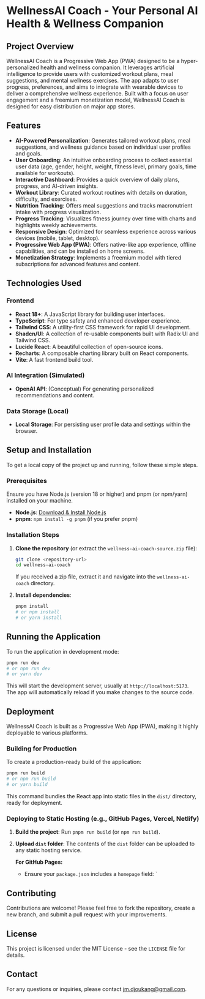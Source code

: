 # WellnessAI Coach - Your Personal AI Health & Wellness Companion

## Project Overview

WellnessAI Coach is a Progressive Web App (PWA) designed to be a hyper-personalized health and wellness companion. It leverages artificial intelligence to provide users with customized workout plans, meal suggestions, and mental wellness exercises. The app adapts to user progress, preferences, and aims to integrate with wearable devices to deliver a comprehensive wellness experience. Built with a focus on user engagement and a freemium monetization model, WellnessAI Coach is designed for easy distribution on major app stores.

## Features

- **AI-Powered Personalization**: Generates tailored workout plans, meal suggestions, and wellness guidance based on individual user profiles and goals.
- **User Onboarding**: An intuitive onboarding process to collect essential user data (age, gender, height, weight, fitness level, primary goals, time available for workouts).
- **Interactive Dashboard**: Provides a quick overview of daily plans, progress, and AI-driven insights.
- **Workout Library**: Curated workout routines with details on duration, difficulty, and exercises.
- **Nutrition Tracking**: Offers meal suggestions and tracks macronutrient intake with progress visualization.
- **Progress Tracking**: Visualizes fitness journey over time with charts and highlights weekly achievements.
- **Responsive Design**: Optimized for seamless experience across various devices (mobile, tablet, desktop).
- **Progressive Web App (PWA)**: Offers native-like app experience, offline capabilities, and can be installed on home screens.
- **Monetization Strategy**: Implements a freemium model with tiered subscriptions for advanced features and content.

## Technologies Used

### Frontend
- **React 18+**: A JavaScript library for building user interfaces.
- **TypeScript**: For type safety and enhanced developer experience.
- **Tailwind CSS**: A utility-first CSS framework for rapid UI development.
- **Shadcn/UI**: A collection of re-usable components built with Radix UI and Tailwind CSS.
- **Lucide React**: A beautiful collection of open-source icons.
- **Recharts**: A composable charting library built on React components.
- **Vite**: A fast frontend build tool.

### AI Integration (Simulated)
- **OpenAI API**: (Conceptual) For generating personalized recommendations and content.

### Data Storage (Local)
- **Local Storage**: For persisting user profile data and settings within the browser.

## Setup and Installation

To get a local copy of the project up and running, follow these simple steps.

### Prerequisites

Ensure you have Node.js (version 18 or higher) and pnpm (or npm/yarn) installed on your machine.

- **Node.js**: [Download & Install Node.js](https://nodejs.org/en/download/)
- **pnpm**: `npm install -g pnpm` (if you prefer pnpm)

### Installation Steps

1.  **Clone the repository** (or extract the `wellness-ai-coach-source.zip` file):
    ```bash
    git clone <repository-url>
    cd wellness-ai-coach
    ```
    If you received a zip file, extract it and navigate into the `wellness-ai-coach` directory.

2.  **Install dependencies**:
    ```bash
    pnpm install
    # or npm install
    # or yarn install
    ```

## Running the Application

To run the application in development mode:

```bash
pnpm run dev
# or npm run dev
# or yarn dev
```

This will start the development server, usually at `http://localhost:5173`. The app will automatically reload if you make changes to the source code.

## Deployment

WellnessAI Coach is built as a Progressive Web App (PWA), making it highly deployable to various platforms.

### Building for Production

To create a production-ready build of the application:

```bash
pnpm run build
# or npm run build
# or yarn build
```

This command bundles the React app into static files in the `dist/` directory, ready for deployment.

### Deploying to Static Hosting (e.g., GitHub Pages, Vercel, Netlify)

1.  **Build the project**: Run `pnpm run build` (or `npm run build`).
2.  **Upload `dist` folder**: The contents of the `dist` folder can be uploaded to any static hosting service.

    **For GitHub Pages:**
    - Ensure your `package.json` includes a `homepage` field: `

## Contributing

Contributions are welcome! Please feel free to fork the repository, create a new branch, and submit a pull request with your improvements.

## License

This project is licensed under the MIT License - see the `LICENSE` file for details.

## Contact

For any questions or inquiries, please contact jm.djoukang@gmail.com.
